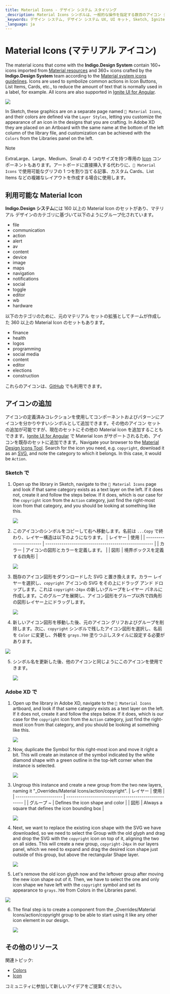 ```yaml
---
title: Material Icons - デザイン システム スタイリング
_description: Material Icons シンボルは、一般的な操作を指定する数百のアイコン シンボルを提供します。
_keywords: デザイン システム, デザイン システム UX, UI キット, Sketch, Ignite UI for Angular, Sketch to Angular, Angular, Angular デザイン システム, Sketch からコードをエクスポート, Angular 用のデザイン キット, Sketch HTML, Sketch to HTML, Sketch UI キット
_language: ja
---
```


# Material Icons (マテリアル アイコン)

The material icons that come with the **Indigo.Design System** contain 160+ icons imported from [Material resources](https://material.io/resources/icons/?style=baseline) and 360+ icons crafted by the **Indigo.Design System** team according to the [Material system icons guidelines](https://material.io/design/iconography/system-icons.html#design-principles). Icons are used to symbolize common actions in Icon Buttons, List Items, Cards, etc., to reduce the amount of text that is normally used in a label, for example. All icons are also supported in [Ignite UI for Angular](https://jp.infragistics.com/products/ignite-ui-angular).

<img class="responsive-img" src="../images/icons_demo.png" srcset="../images/icons_demo@2x.png 2x" />

In Sketch, these graphics are on a separate page named `🎨 Material Icons`, and their colors are defined via the `Layer Styles`, letting you customize the appearance of an icon in the designs that you are crafting. In Adobe XD they are placed on an Artboard with the same name at the bottom of the left column of the library file, and customization can be achieved with the `Colors` from the Libraries panel on the left.

> [!Note]
> ExtraLarge、Large、Medium、Small の 4 つのサイズを持つ専用の [Icon](../components/icon.md) コンポーネントもあります。アートボードに直接挿入する代わりに、`🎨 Material Icons` で使用可能なグリフの 1 つを割り当てる記事、カスタム Cards、List Items などの複雑なレイアウトを作成する場合に使用します。

## 利用可能な Material Icon

**Indigo.Design システム**には 160 以上の Material Icon のセットがあり、マテリアル デザインのカテゴリに基づいて以下のようにグループ化されています。

- file
- communication
- action
- alert
- av
- content
- device
- image
- maps
- navigation
- notifications
- social
- toggle
- editor
- wb
- hardware

以下のカテゴリのために、元のマテリアル セットの拡張としてチームが作成した 360 以上の Material Icon のセットもあります。

- finance
- health
- logos
- programming
- social media
- content
- editor
- elections
- construction

これらのアイコンは、[GitHub](https://github.com/IgniteUI/material-icons-extended) でも利用できます。

## アイコンの追加

アイコンの定義済みコレクションを使用してコンポーネントおよびパターンにアイコンを分かりやすいシンボルとして追加できます。その他のアイコン セットの追加が可能ですが、現在のセットにその他の Material Icon を追加することもできます。[Ignite UI for Angular](https://jp.infragistics.com/products/ignite-ui-angular) で Material Icon がサポートされるため、アイコンを既存のセットに追加できます。Navigate your browser to the [Material Design Icons Tool](https://fonts.google.com/icons?selected=Material+Icons). Search for the icon you need, e.g. `copyright`, download it as an [SVG](https://fonts.google.com/icons?selected=Material+Icons&icon.query=copyright), and note the category to which it belongs. In this case, it would be `Action`. 

### Sketch で

1.  Open up the library in Sketch, navigate to the `🎨 Material Icons` page and look if that same category exists as a text layer on the left. If it does not, create it and follow the steps below. If it does, which is our case for the `copyright` icon from the `Action` category, just find the right-most icon from that category, and you should be looking at something like this.

    <img class="responsive-img" src="../images/icons_add1.png" srcset="../images/icons_add1@2x.png 2x" />

2.  このアイコンのシンボルをコピーして右へ移動します。名前は `...Copy` で終わり、レイヤー構造は以下のようになります。
    | レイヤー | 使用 |
    | ----------------------- | ----------------------------------------------------- |
    | カラー | アイコンの図形とカラーを定義します。 |
    | 図形 | 境界ボックスを定義する四角形 |
    <div class="divider--half"></div>
    <img class="responsive-img" src="../images/icons_add2.png" srcset="../images/icons_add2@2x.png 2x" />

3.  既存のアイコン図形をダウンロードした SVG と置き換えます。カラー レイヤーを選択し、`copyright` アイコンの SVG をその上にドラッグ アンド ドロップします。これは `copyright-24px` の新しいグループをレイヤー パネルに作成します。このグループを展開し、アイコン図形をグループ以外で四角形の図形レイヤー上にドラッグします。

    <img class="responsive-img" src="../images/icons_add3.png" srcset="../images/icons_add3@2x.png 2x" />

4.  新しいアイコン図形を移動した後、元のアイコン グリフおよびグループを削除します。次に、`copyright` シンボルで残したアイコン図形を選択し、名前を `Color` に変更し、外観を `grays.700` 塗りつぶしスタイルに設定する必要があります。

   <img class="responsive-img" src="../images/icons_add4.png" srcset="../images/icons_add4@2x.png 2x" />

5.  シンボル名を更新した後、他のアイコンと同じようにこのアイコンを使用できます。

    <img class="responsive-img" src="../images/icons_add5.png" srcset="../images/icons_add5@2x.png 2x" />

### Adobe XD で

1.  Open up the library in Adobe XD, navigate to the `🎨 Material Icons` artboard, and look if that same category exists as a text layer on the left. If it does not, create it and follow the steps below. If it does, which is our case for the `copyright` icon from the `Action` category, just find the right-most icon from that category, and you should be looking at something like this.

    <img class="responsive-img" src="../images/icons_add6.png" srcset="../images/icons_add6@2x.png 2x" />

2.  Now, duplicate the Symbol for this right-most icon and move it right a bit. This will create an instance of the symbol indicated by the white diamond shape with a green outline in the top-left corner when the instance is selected.

    <img class="responsive-img" src="../images/icons_add7.png" srcset="../images/icons_add7@2x.png 2x" />

3.  Ungroup this instance and create a new group from the two new layers, naming it "_Overrides/Material Icons/action/copyright".
    | レイヤー | 使用 |
    | ----------------------- | ----------------------------------------------------- |
    | グループ ~ | Defines the icon shape and color |
    | 図形 | Always a square that defines the icon bounding box |
    <div class="divider--half"></div>
    <img class="responsive-img" src="../images/icons_add8.png" srcset="../images/icons_add8@2x.png 2x" />

4.  Next, we want to replace the existing icon shape with the SVG we have downloaded, so we need to select the Group with the old glyph and drag and drop the SVG with the `copyright` icon on top of it, aligning the two on all sides. This will create a new group, `copyright-24px` in our layers panel, which we need to expand and drag the desired icon shape just outside of this group, but above the rectangular Shape layer.

    <img class="responsive-img" src="../images/icons_add9.png" srcset="../images/icons_add9@2x.png 2x" />

5.  Let's remove the old icon glyph now and the leftover group after moving the new icon shape out of it. Then, we have to select the one and only icon shape we have left with the `copyright` symbol and set its appearance to `grays.700` from Colors in the Libraries panel. 

   <img class="responsive-img" src="../images/icons_add10.png" srcset="../images/icons_add10@2x.png 2x" />

6.  The final step is to create a component from the _Overrides/Material Icons/action/copyright group to be able to start using it like any other icon element in our design.

    <img class="responsive-img" src="../images/icons_add11.png" srcset="../images/icons_add11@2x.png 2x" />

## その他のリソース

関連トピック:

- [Colors](colors.md)
- [Icon](../components/icon.md)
  <div class="divider--half"></div>

コミュニティに参加して新しいアイデアをご提案ください。
